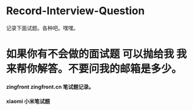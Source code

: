 # Record-Interview-Question
记录下面试题。各种吧。嘿嘿。

# 如果你有不会做的面试题 可以抛给我 我来帮你解答。不要问我的邮箱是多少。


#### zingfront zingfront.cn 笔试题记录。
#### xiaomi 小米笔试题